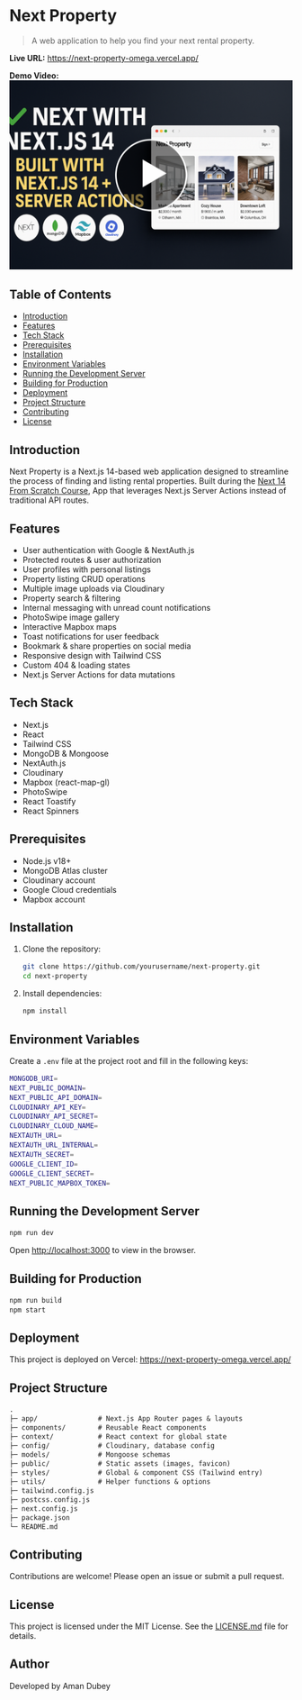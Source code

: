 # Next Property

> A web application to help you find your next rental property.

**Live URL:** <https://next-property-omega.vercel.app/>

**Demo Video:** [![](/public/Next-Property.png)](https://www.youtube.com/watch?v=Curs-2fkWEI)

## Table of Contents

-   [Introduction](#introduction)
-   [Features](#features)
-   [Tech Stack](#tech-stack)
-   [Prerequisites](#prerequisites)
-   [Installation](#installation)
-   [Environment Variables](#environment-variables)
-   [Running the Development Server](#running-the-development-server)
-   [Building for Production](#building-for-production)
-   [Deployment](#deployment)
-   [Project Structure](#project-structure)
-   [Contributing](#contributing)
-   [License](#license)

## Introduction

Next Property is a Next.js 14-based web application designed to streamline the process of finding and listing rental properties. Built during the [Next 14 From Scratch Course](https://www.traversymedia.com/nextjs-from-scratch), App that leverages Next.js Server Actions instead of traditional API routes.

## Features

-   User authentication with Google & NextAuth.js
-   Protected routes & user authorization
-   User profiles with personal listings
-   Property listing CRUD operations
-   Multiple image uploads via Cloudinary
-   Property search & filtering
-   Internal messaging with unread count notifications
-   PhotoSwipe image gallery
-   Interactive Mapbox maps
-   Toast notifications for user feedback
-   Bookmark & share properties on social media
-   Responsive design with Tailwind CSS
-   Custom 404 & loading states
-   Next.js Server Actions for data mutations

## Tech Stack

-   Next.js
-   React
-   Tailwind CSS
-   MongoDB & Mongoose
-   NextAuth.js
-   Cloudinary
-   Mapbox (react-map-gl)
-   PhotoSwipe
-   React Toastify
-   React Spinners

## Prerequisites

-   Node.js v18+
-   MongoDB Atlas cluster
-   Cloudinary account
-   Google Cloud credentials
-   Mapbox account

## Installation

1. Clone the repository:

    ```bash
    git clone https://github.com/yourusername/next-property.git
    cd next-property
    ```

2. Install dependencies:

    ```bash
    npm install
    ```

## Environment Variables

Create a `.env` file at the project root and fill in the following keys:

```bash
MONGODB_URI=
NEXT_PUBLIC_DOMAIN=
NEXT_PUBLIC_API_DOMAIN=
CLOUDINARY_API_KEY=
CLOUDINARY_API_SECRET=
CLOUDINARY_CLOUD_NAME=
NEXTAUTH_URL=
NEXTAUTH_URL_INTERNAL=
NEXTAUTH_SECRET=
GOOGLE_CLIENT_ID=
GOOGLE_CLIENT_SECRET=
NEXT_PUBLIC_MAPBOX_TOKEN=
```

## Running the Development Server

```bash
npm run dev
```

Open [http://localhost:3000](http://localhost:3000) to view in the browser.

## Building for Production

```bash
npm run build
npm start
```

## Deployment

This project is deployed on Vercel:
<https://next-property-omega.vercel.app/>

## Project Structure

```
.
├─ app/               # Next.js App Router pages & layouts
├─ components/        # Reusable React components
├─ context/           # React context for global state
├─ config/            # Cloudinary, database config
├─ models/            # Mongoose schemas
├─ public/            # Static assets (images, favicon)
├─ styles/            # Global & component CSS (Tailwind entry)
├─ utils/             # Helper functions & options
├─ tailwind.config.js
├─ postcss.config.js
├─ next.config.js
├─ package.json
└─ README.md
```

## Contributing

Contributions are welcome! Please open an issue or submit a pull request.

## License

This project is licensed under the MIT License. See the [LICENSE.md](LICENSE.md) file for details.

## Author

Developed by Aman Dubey

